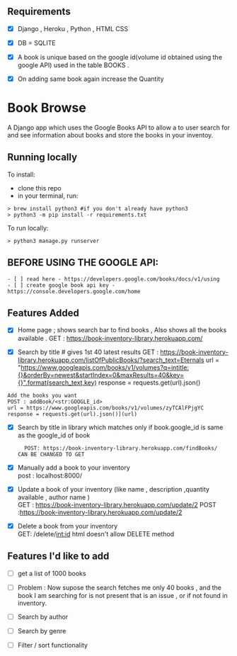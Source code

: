 ## Requirements 
- [x] Django , Heroku , Python , HTML CSS
- [X] DB = SQLITE
- [X] A book is unique based on the google id(volume id obtained using the google API) used in the table BOOKS .
- [X] On adding same book again increase the Quantity 
	 


# Book Browse

A Django app which uses the Google Books API to allow a to user search for and see information about books and store the books in your inventoy.


## Running locally

To install:

* clone this repo
* in your terminal, run:
  
``` 
> brew install python3 #if you don't already have python3
> python3 -m pip install -r requirements.txt
```

To run locally:

``` 
> python3 manage.py runserver
```

## BEFORE USING THE GOOGLE API:
	- [ ] read here - https://developers.google.com/books/docs/v1/using
	- [ ] create google book api key - https://console.developers.google.com/home


## Features Added 
- [x] Home page ; shows search bar to find books , Also shows all the books available .
	  GET : https://book-inventory-library.herokuapp.com/

- [x] Search by title # gives 1st 40 latest results
		GET : https://book-inventory-library.herokuapp.com/listOfPublicBooks/?search_text=Eternals
		url = "https://www.googleapis.com/books/v1/volumes?q=intitle:{}&orderBy=newest&startIndex=0&maxResults=40&key={}".format(search_text,key)
           	response = requests.get(url).json()
		
```
Add the books you want
POST : addBook/<str:GOOGLE_id> 
url = https://www.googleapis.com/books/v1/volumes/zyTCAlFPjgYC
response = requests.get(url).json()](url)
```
- [x] Search by title in library which matches only if book.google_id is same as the google_id of book 
		
		POST: https://book-inventory-library.herokuapp.com/findBooks/    CAN BE CHANGED TO GET 
- [x]  Manually add a book to your inventory 	
			post : localhost:8000/
- [x]  Update a book of your inventory 	(like name , description ,quantity available , author name )	
		GET : https://book-inventory-library.herokuapp.com/update/2
		POST :https://book-inventory-library.herokuapp.com/update/2
- [x]  Delete a book from your inventory 		
		GET:  /delete/<int:id>    html doesn't allow DELETE method 

## Features I'd like to add
- [ ] get a list of 1000 books 
- [ ] Problem : Now  supose the search fetches me only 40 books , and the book I am searching for is not present that is an issue , or if not found in inventory.
- [ ] Search by author
- [ ] Search by genre
- [ ] Filter / sort functionality



